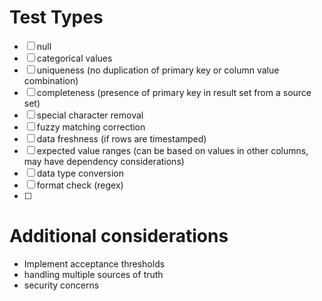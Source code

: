 # Test Types
- [ ] null
- [ ] categorical values
- [ ] uniqueness (no duplication of primary key or column value combination)
- [ ] completeness (presence of primary key in result set from a source set)
- [ ] special character removal
- [ ] fuzzy matching correction
- [ ] data freshness (if rows are timestamped)
- [ ] expected value ranges (can be based on values in other columns, may have dependency considerations)
- [ ] data type conversion
- [ ] format check (regex)
- [ ] 

# Additional considerations
- Implement acceptance thresholds
- handling multiple sources of truth
- security concerns